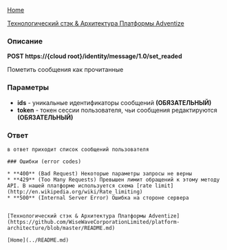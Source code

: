 [Home](../README.md)

[Технологический стэк & Архитектура Платформы Adventize](https://github.com/WiseWaveCorporationLimited/platform-architecture/blob/master/README.md)

### Описание


**POST   https://{cloud root}/identity/message/1.0/set_readed**

Пометить сообщения как прочитанные

### Параметры

* **ids** - уникальные идентификаторы сообщений **(ОБЯЗАТЕЛЬНЫЙ)**
* **token** - токен сессии пользователя, чьи сообщения редактируются **(ОБЯЗАТЕЛЬНЫЙ)**


### Ответ
````
в ответ приходит список сообщений пользователя

### Ошибки (error codes)

* **400** (Bad Request) Некоторые параметры запросы не верны
* **429** (Too Many Requests) Превышен лимит обращений к этому методу API. В нашей платформе используется схема [rate limit](http://en.wikipedia.org/wiki/Rate_limiting)
* **500** (Internal Server Error) Ошибка на стороне сервера


[Технологический стэк & Архитектура Платформы Adventize](https://github.com/WiseWaveCorporationLimited/platform-architecture/blob/master/README.md)

[Home](../README.md)
